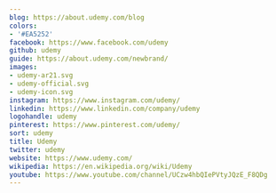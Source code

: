 ```yaml
---
blog: https://about.udemy.com/blog
colors:
- '#EA5252'
facebook: https://www.facebook.com/udemy
github: udemy
guide: https://about.udemy.com/newbrand/
images:
- udemy-ar21.svg
- udemy-official.svg
- udemy-icon.svg
instagram: https://www.instagram.com/udemy/
linkedin: https://www.linkedin.com/company/udemy
logohandle: udemy
pinterest: https://www.pinterest.com/udemy/
sort: udemy
title: Udemy
twitter: udemy
website: https://www.udemy.com/
wikipedia: https://en.wikipedia.org/wiki/Udemy
youtube: https://www.youtube.com/channel/UCzw4hbQIePVtyJQzE_F8QDg
---
```

